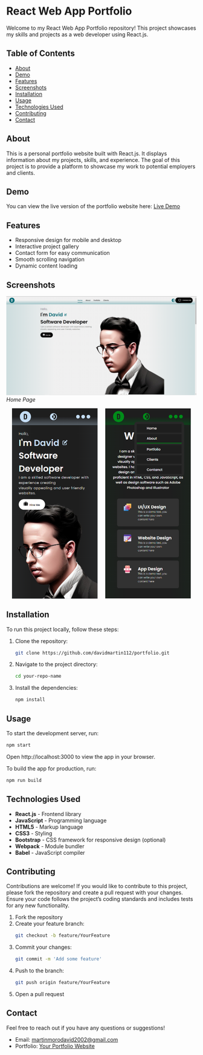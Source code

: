 # React Web App Portfolio

Welcome to my React Web App Portfolio repository! This project showcases my skills and projects as a web developer using React.js.

## Table of Contents

- [About](#about)
- [Demo](#demo)
- [Features](#features)
- [Screenshots](#screenshots)
- [Installation](#installation)
- [Usage](#usage)
- [Technologies Used](#technologies-used)
- [Contributing](#contributing)
- [Contact](#contact)

## About

This is a personal portfolio website built with React.js. It displays information about my projects, skills, and experience. The goal of this project is to provide a platform to showcase my work to potential employers and clients.

## Demo

You can view the live version of the portfolio website here: [Live Demo](https://davidmartin112.github.io/portfolio/)

## Features

- Responsive design for mobile and desktop
- Interactive project gallery
- Contact form for easy communication
- Smooth scrolling navigation
- Dynamic content loading

## Screenshots

![Home Page](/images//home.png)
*Home Page*

<div style="display: flex; justify-content: center; gap: 20px; align-items: center; margin:0 auto;">
  <img src="/images/web3.png" alt="Responsive Page" style="max-width: 45%; height: auto;">
  <img src="/images/web2.png" alt="Responsive Page 2" style="max-width: 45%; height: auto;">
</div>

## Installation

To run this project locally, follow these steps:

1. Clone the repository:
    ```sh
    git clone https://github.com/davidmartin112/portfolio.git
    ```
2. Navigate to the project directory:
    ```sh
    cd your-repo-name
    ```
3. Install the dependencies:
    ```sh
    npm install
    ```

## Usage

To start the development server, run:
```sh
npm start
```
Open http://localhost:3000 to view the app in your browser.

To build the app for production, run:
```sh
npm run build
```

## Technologies Used

- **React.js** - Frontend library
- **JavaScript** - Programming language
- **HTML5** - Markup language
- **CSS3** - Styling
- **Bootstrap** - CSS framework for responsive design (optional)
- **Webpack** - Module bundler
- **Babel** - JavaScript compiler

## Contributing

Contributions are welcome! If you would like to contribute to this project, please fork the repository and create a pull request with your changes. Ensure your code follows the project’s coding standards and includes tests for any new functionality.

1. Fork the repository
2. Create your feature branch:
    ```sh
    git checkout -b feature/YourFeature
    ```
3. Commit your changes:
    ```sh
    git commit -m 'Add some feature'
    ```
4. Push to the branch:
    ```sh
    git push origin feature/YourFeature
    ```
5. Open a pull request

## Contact

Feel free to reach out if you have any questions or suggestions!

- Email: martinmorodavid2002@gmail.com
- Portfolio: [Your Portfolio Website](https://davidmartin112.github.io/portfolio/)
